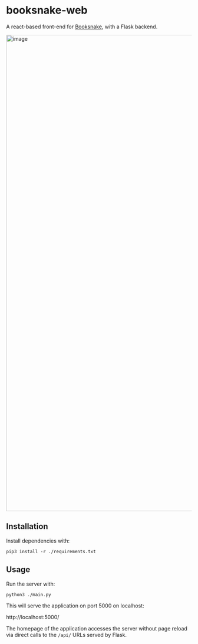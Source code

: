 # booksnake-web

A react-based front-end for [Booksnake](https://github.com/j6k4m8/booksnake), with a Flask backend.

<img width="1292" alt="image" src="https://user-images.githubusercontent.com/693511/107521411-836ee180-6b80-11eb-99b1-d22c51afbcf7.png">

## Installation

Install dependencies with:

```shell
pip3 install -r ./requirements.txt
```

## Usage

Run the server with:

```shell
python3 ./main.py
```

This will serve the application on port 5000 on localhost:

http://localhost:5000/

The homepage of the application accesses the server without page reload via direct calls to the `/api/` URLs served by Flask.

